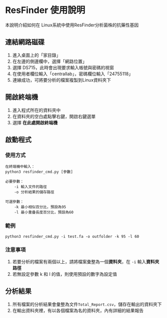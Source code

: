 # ResFinder 使用說明

本說明介紹如何在 Linux系統中使用ResFinder分析菌株的抗藥性基因

## 連結網路磁碟

 1. 進入桌面上的「家目錄」
 2. 在左邊的側邊欄中，選擇「網路位置」
 3. 選擇 DS715，此時會出現要求輸入帳號與密碼的視窗
 4. 在使用者欄位輸入「centrallab」，密碼欄位輸入「24755118」
 5. 連線成功，可將要分析的檔案複製到Linux資料夾下

## 開啟終端機

 1. 進入程式所在的資料夾中
 2. 在資料夾的空白處點擊右鍵，開啟右鍵選單
 3. 選擇 **在此處開啟終端機**

## 啟動程式
### 使用方式
```
在終端機中輸入：
python3 resfinder_cmd.py [參數]

必要參數：
	-i 輸入文件的路徑
	-o 分析結果的儲存路徑
	
可選參數：
	-k 最小相似百分比，預設為95
	-l 最小重疊長度百分比，預設為60
```
### 範例
```
python3 resfinder_cmd.py -i test.fa -o outfolder -k 95 -l 60
```
### 注意事項

 1. 若要分析的檔案有兩個以上，請將檔案彙整為一個**資料夾**，在 ``-i`` 輸入**資料夾路徑**
 2. 若無設定參數 k 和 l 的值，則使用預設的數字為設定值

## 分析結果

 1. 所有檔案的分析結果會彙整為文件``Total_Report.csv``，儲存在輸出的資料夾下
 2. 在輸出資料夾裡，有以各個檔案為名的資料夾，內有詳細的結果報告




<!--stackedit_data:
eyJoaXN0b3J5IjpbLTE1MDE3MjIyNTMsLTExNjIyMDg3OTEsND
Q0MzcyMDU0LC0zMjgxMTMxOCw3NzAzMzY3ODYsMTQ5NDY3MDU4
MCwtNjE4MzE3NDYyLDU2MDQ1MzY1OSwtMTM3MjAxODUzNywtMT
IzNzk2NzEyOSwtODU3NTAxNjczLC0xNDM0NTMzODY5LC0xNDQ1
MTE4MzQ2LDExODgxODQ4MiwxMTgzNzAyNTE4LDEyOTg2NTc1Mj
VdfQ==
-->